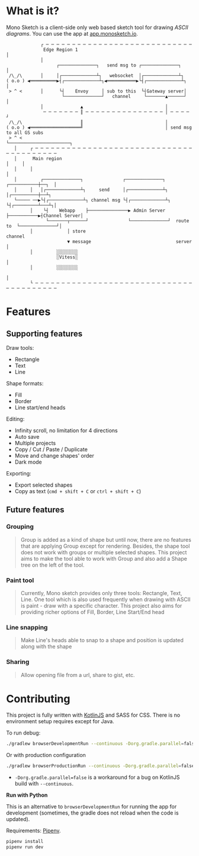 # What is it?

Mono Sketch is a client-side only web based sketch tool for drawing *ASCII diagrams*. You can use
the app at [app.monosketch.io][app].

```
             ┌ ─ ─ ─ ─ ─ ─ ─ ─ ─ ─ ─ ─ ─ ─ ─ ─ ─ ─ ─ ─ ─ ─ ─ ─ ─ ─ ─ ─
              Edge Region 1                                           │
             │
                   ┌──────────────┐   send msg to ┌──────────────┐    │
 /\_/\       │     │┌─────────────┴┐   websocket  │┌─────────────┴┐
( o.o ) ◀══════════▶┤┌─────────────┴┐◀═══════════▶└┤┌─────────────┴┐  │
 > ^ <       │      └┤    Envoy     │ sub to this  └┤Gateway server│
                     └──────────────┘   channel     └───────▲──────┘  │
             │              ▲                               │
              ─ ─ ─ ─ ─ ─ ─ ║ ─ ─ ─ ─ ─ ─ ─ ─ ─ ─ ─ ─ ─ ─ ─ │ ─ ─ ─ ─ ┘
 /\_/\                      ║                               │
( o.o ) ◀═══════════════════╝                               │ send msg to all GS subs
 > ^ <                                                      └───────────────────────┐
   │     ┌ ─ ─ ─ ─ ─ ─ ─ ─ ─ ─ ─ ─ ─ ─ ─ ─ ─ ─ ─ ─ ─ ─ ─ ─ ─ ─ ─ ─ ─ ─ ─ ─ ─ ─ ─ ─ ─ ─ ─ ─
   │      Main region                                                               │     │
   │     │                                                                          │
   │         ┌──────────────┐               ┌──────────────┐            ┌───────────┼──┐  │
   │     │   │┌─────────────┴┐     send     │┌─────────────┴┐           │┌──────────┼──┴┐
   └───── ──▶└┤┌─────────────┴┐ channel msg └┤┌─────────────┴┐          └┤┌─────────┴───┴┐│
         │    └┤    Webapp    ├───────────────▶ Admin Server ├───────────▶┤Channel Server│
               └───────┬──────┘               └──────────────┘  route to  └──────────────┘│
         │             │ store                                  channel
                       ▼ message                                server                    │
         │         ░░░░░░░░
                   ░Vitess░                                                               │
         │         ░░░░░░░░
                                                                                          │
         └ ─ ─ ─ ─ ─ ─ ─ ─ ─ ─ ─ ─ ─ ─ ─ ─ ─ ─ ─ ─ ─ ─ ─ ─ ─ ─ ─ ─ ─ ─ ─ ─ ─ ─ ─ ─ ─ ─ ─ ─
```

# Features

## Supporting features

Draw tools:

- Rectangle
- Text
- Line

Shape formats:

- Fill
- Border
- Line start/end heads

Editing:

- Infinity scroll, no limitation for 4 directions
- Auto save
- Multiple projects
- Copy / Cut / Paste / Duplicate
- Move and change shapes' order
- Dark mode

Exporting:

- Export selected shapes
- Copy as text (`cmd + shift + C` or `ctrl + shift + C`)

## Future features

### Grouping

> Group is added as a kind of shape but until now, there are no features that are applying Group
> except for rendering. Besides, the shape tool does not work with groups or multiple selected
> shapes. This project aims to make the tool able to work with Group and also add a Shape tree on
> the left of the tool.

### Paint tool

> Currently, Mono sketch provides only three tools: Rectangle, Text, Line. One tool which is also
> used frequently when drawing with ASCII is paint - draw with a specific character. This project
> also aims for providing richer options of Fill, Border, Line Start/End head

### Line snapping

> Make Line's heads able to snap to a shape and position is updated along with the shape

### Sharing
> Allow opening file from a url, share to gist, etc.

# Contributing

This project is fully written with [KotlinJS] and SASS
for CSS. There is no environment setup requires except for Java.

To run debug:

```bash
./gradlew browserDevelopmentRun --continuous -Dorg.gradle.parallel=false
```

Or with production configuration

```bash
./gradlew browserProductionRun --continuous -Dorg.gradle.parallel=false
```

* `-Dorg.gradle.parallel=false` is a workaround for a bug on KotlinJS build with `--continuous`.

**Run with Python**

This is an alternative to `browserDevelopmentRun` for running the app for development (sometimes, the gradle does not reload when the code is updated).

Requirements: [Pipenv].
```bash
pipenv install
pipenv run dev
```
[app]: https://app.monosketch.io/
[KotlinJS]: https://kotlinlang.org/docs/js-overview.html
[Pipenv]: https://pipenv.pypa.io/en/latest/

